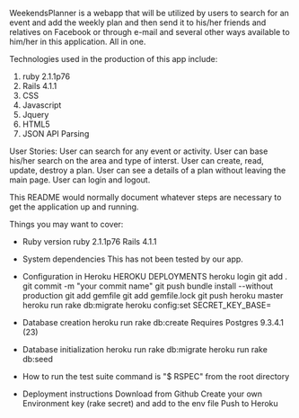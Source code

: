 WeekendsPlanner is a webapp that will be utilized by users to search for  an event and add the weekly plan and then send it to his/her friends and relatives on Facebook or through e-mail and several other ways available to him/her in this application. All in one.

Technologies used in the production of this app include:
  1) ruby 2.1.1p76
  2) Rails 4.1.1
  3) CSS
  4) Javascript
  5) Jquery
  6) HTML5
  7) JSON API Parsing

User Stories:
  User can search for any event or activity.
  User can base his/her search on the area and type of interst.
  User can create, read, update, destroy a plan.
  User can see a details of a plan without leaving the main page.
  User can login and logout.

This README would normally document whatever steps are necessary to get the application up and running.

Things you may want to cover:

* Ruby version
  ruby 2.1.1p76
  Rails 4.1.1

* System dependencies
 This has not been tested by our app.

* Configuration in Heroku
  HEROKU DEPLOYMENTS
  heroku login
  git add .
  git commit -m "your commit name"
  git push
  bundle install --without production
  git add gemfile
  git add gemfile.lock
  git push heroku master
  heroku run rake db:migrate
  heroku config:set SECRET_KEY_BASE=<your secret key>

* Database creation
  heroku run rake db:create
  Requires Postgres 9.3.4.1 (23)

* Database initialization
  heroku run rake db:migrate
  heroku run rake db:seed

* How to run the test suite
  command is "$ RSPEC" from the root directory

* Deployment instructions
  Download from Github
  Create your own Environment key (rake secret) and add to the env file
  Push to Heroku
